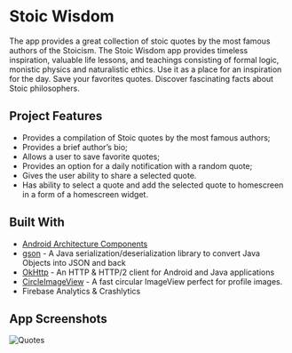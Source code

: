 # Stoic Wisdom

The app provides a great collection of stoic quotes by the most famous authors of the Stoicism.
The Stoic Wisdom app provides timeless inspiration, valuable life lessons, and teachings consisting of formal logic, monistic physics and naturalistic ethics.
Use it as a place for an inspiration for the day. Save your favorites quotes. Discover fascinating facts about Stoic philosophers.

## Project Features

* Provides a compilation of Stoic quotes by the most famous authors;
* Provides a brief author’s bio;
* Allows a user to save favorite quotes;
* Provides an option for a daily notification with a random quote;
* Gives the user ability to share a selected quote.
* Has ability to select a quote and add the selected quote to homescreen in a form of a homescreen widget.

## Built With
* [Android Architecture Components](https://developer.android.com/topic/libraries/architecture/)
* [gson](https://github.com/google/gson) - A Java serialization/deserialization library to convert Java Objects into JSON and back
* [OkHttp](https://square.github.io/okhttp/) - An HTTP & HTTP/2 client for Android and Java applications
* [CircleImageView](https://github.com/hdodenhof/CircleImageView) - A fast circular ImageView perfect for profile images.
* Firebase Analytics & Crashlytics

## App Screenshots
![Quotes](https://www.dropbox.com/s/iqy2p86gsq29f1t/stoic-quotes-activity.jpg?raw=1 "Quotes Activity")